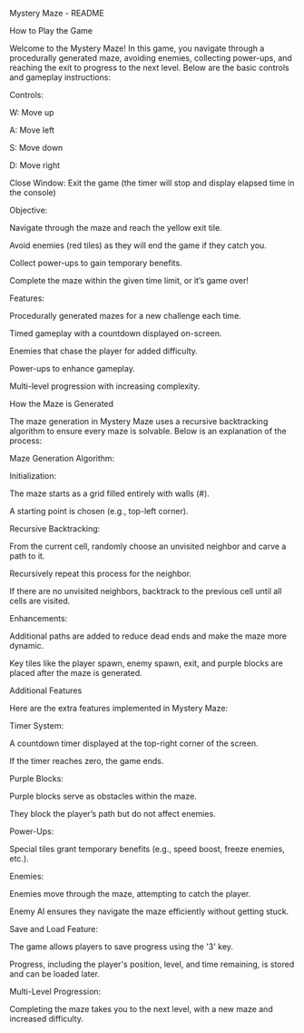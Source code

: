 Mystery Maze - README

How to Play the Game

Welcome to the Mystery Maze! In this game, you navigate through a procedurally generated maze, avoiding enemies, collecting power-ups, and reaching the exit to progress to the next level. Below are the basic controls and gameplay instructions:

Controls:

W: Move up

A: Move left

S: Move down

D: Move right

Close Window: Exit the game (the timer will stop and display elapsed time in the console)

Objective:

Navigate through the maze and reach the yellow exit tile.

Avoid enemies (red tiles) as they will end the game if they catch you.

Collect power-ups to gain temporary benefits.

Complete the maze within the given time limit, or it’s game over!

Features:

Procedurally generated mazes for a new challenge each time.

Timed gameplay with a countdown displayed on-screen.

Enemies that chase the player for added difficulty.

Power-ups to enhance gameplay.

Multi-level progression with increasing complexity.

How the Maze is Generated

The maze generation in Mystery Maze uses a recursive backtracking algorithm to ensure every maze is solvable. Below is an explanation of the process:

Maze Generation Algorithm:

Initialization:

The maze starts as a grid filled entirely with walls (#).

A starting point is chosen (e.g., top-left corner).

Recursive Backtracking:

From the current cell, randomly choose an unvisited neighbor and carve a path to it.

Recursively repeat this process for the neighbor.

If there are no unvisited neighbors, backtrack to the previous cell until all cells are visited.

Enhancements:

Additional paths are added to reduce dead ends and make the maze more dynamic.

Key tiles like the player spawn, enemy spawn, exit, and purple blocks are placed after the maze is generated.

Additional Features

Here are the extra features implemented in Mystery Maze:

Timer System:

A countdown timer displayed at the top-right corner of the screen.

If the timer reaches zero, the game ends.

Purple Blocks:

Purple blocks serve as obstacles within the maze.

They block the player’s path but do not affect enemies.

Power-Ups:

Special tiles grant temporary benefits (e.g., speed boost, freeze enemies, etc.).

Enemies:

Enemies move through the maze, attempting to catch the player.

Enemy AI ensures they navigate the maze efficiently without getting stuck.

Save and Load Feature:

The game allows players to save progress using the '3' key.

Progress, including the player's position, level, and time remaining, is stored and can be loaded later.

Multi-Level Progression:

Completing the maze takes you to the next level, with a new maze and increased difficulty.
